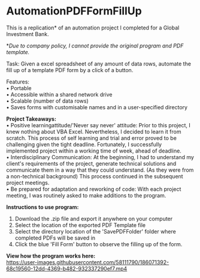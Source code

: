 # AutomationPDFFormFillUp

This is a replication* of an automation project I completed for a Global Investment Bank.  
  
**Due to company policy, I cannot provide the original program and PDF template.*  
  

Task: Given a excel spreadsheet of any amount of data rows, automate the fill up of a template PDF form by a click of a button.

Features:   
•	Portable  
•	Accessible within a shared network drive  
•	Scalable (number of data rows)  
•	Saves forms with customisable names and in a user-specified directory  

**Project Takeaways:**  
•	Positive learningattitude/'Never say never' attitude: Prior to this project, I knew nothing about VBA Excel. Nevertheless, I decided to learn it from scratch. This process of self learning and trial and error proved to be challenging given the tight deadline. Fortunately, I successfully implemented project within a working time of week, ahead of deadline.  
•	Interdisciplinary Communication: At the beginning, I had to understand my client's requirements of the project, generate technical solutions and communicate them in a way that they could understand. (As they were from a non-technical background) This process continued in the subsequent project meetings.  
•	Be prepared for adaptation and reworking of code: With each project meeting, I was routinely asked to make additions to the program.    


  
**Instructions to use program:**  
1. Download the .zip file and export it anywhere on your computer  
2. Select the location of the exported PDF Template file   
3. Select the directory location of the 'SavePDFFolder' folder where completed PDFs will be saved in  
4. Click the blue 'Fill Form' button to observe the filling up of the form.  
  
**View how the program works here:**  
https://user-images.githubusercontent.com/58111790/186071392-68c19560-12dd-4369-b482-932337290ef7.mp4

